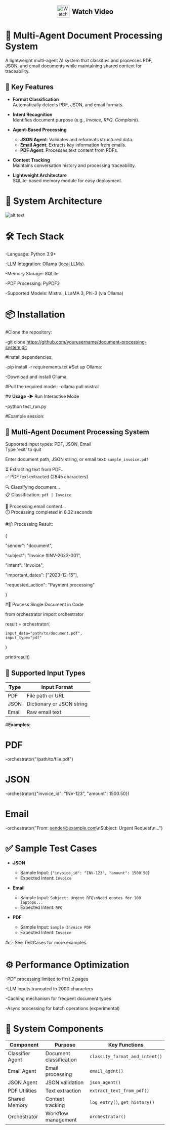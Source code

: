<div align="center">

  <a href="https://www.loom.com/share/39ad7990030b454d87f128eb5b4e2122?sid=63a90289-5048-420d-af1b-7ee5f5b1d648" target="_blank" style="text-decoration:none; display: inline-flex; align-items: center; gap: 8px;">
    <img src="https://cdn-icons-png.flaticon.com/64/2377/2377793.png" alt="Watch Video" width="40" />
    <span style="font-size: 1.5em; font-weight: bold; color: #000;">Watch Video</span>
  </a>

</div>



# **🧠 Multi-Agent Document Processing System**

A lightweight multi-agent AI system that classifies and processes PDF, JSON, and email documents while maintaining shared context for traceability.

## 🚀 Key Features

- **Format Classification**  
  Automatically detects PDF, JSON, and email formats.

- **Intent Recognition**  
  Identifies document purpose (e.g., *Invoice*, *RFQ*, *Complaint*).

- **Agent-Based Processing**
  - **JSON Agent**: Validates and reformats structured data.
  - **Email Agent**: Extracts key information from emails.
  - **PDF Agent**: Processes text content from PDFs.

- **Context Tracking**  
  Maintains conversation history and processing traceability.

- **Lightweight Architecture**  
  SQLite-based memory module for easy deployment.


# **🧱 System Architecture**
![alt text](image.png)

# **🛠 Tech Stack**
-Language: Python 3.9+

-LLM Integration: Ollama (local LLMs)

-Memory Storage: SQLite

-PDF Processing: PyPDF2

-Supported Models: Mistral, LLaMA 3, Phi-3 (via Ollama)

# **📦 Installation**
#Clone the repository:

-git clone https://github.com/yourusername/document-processing-system.git

#Install dependencies:

-pip install -r requirements.txt
#Set up Ollama:

-Download and install Ollama.

#Pull the required model:
-ollama pull mistral

#**💡 Usage**
-▶️ Run Interactive Mode

-python test_run.py

#Example session:

🤖 Multi-Agent Document Processing System
----------------------------------------
Supported input types: PDF, JSON, Email  
Type 'exit' to quit  

Enter document path, JSON string, or email text: `sample_invoice.pdf`  

⏳ Extracting text from PDF...  
✅ PDF text extracted (2845 characters)  

🔍 Classifying document...  
📋 Classification: `pdf | Invoice`  

📧 Processing email content...  
⏱️ Processing completed in 8.32 seconds  


#📦 Processing Result:

{

  "sender": "document",
  
  "subject": "Invoice #INV-2023-001",
  
  "intent": "Invoice",
  
  "important_dates": ["2023-12-15"],
  
  "requested_action": "Payment processing"
  
}

#📝 Process Single Document in Code

from orchestrator import orchestrator

result = orchestrator(

    input_data="path/to/document.pdf",
    input_type="pdf"
    
)

print(result)

## 📂 Supported Input Types

| **Type** | **Input Format**                   |
|----------|------------------------------------|
| PDF      | File path or URL                   |
| JSON     | Dictionary or JSON string          |
| Email    | Raw email text                     |


#**Examples:**

# PDF
-orchestrator("/path/to/file.pdf")

# JSON
-orchestrator({"invoice_id": "INV-123", "amount": 1500.50})

# Email
-orchestrator("From: sender@example.com\nSubject: Urgent Request\n...")

# ✅ Sample Test Cases

- **JSON**
  - Sample Input: `{"invoice_id": "INV-123", "amount": 1500.50}`
  - Expected Intent: `Invoice`

- **Email**
  - Sample Input: `Subject: Urgent RFQ\nNeed quotes for 100 laptops...`
  - Expected Intent: `RFQ`

- **PDF**
  - Sample Input: `Sample Invoice PDF`
  - Expected Intent: `Invoice`


#👉 See TestCases for more examples.

# **⚙️ Performance Optimization**

-PDF processing limited to first 2 pages

-LLM inputs truncated to 2000 characters

-Caching mechanism for frequent document types

-Async processing for batch operations (experimental)

# **🧩 System Components**

| **Component**      | **Purpose**                | **Key Functions**                     |
|--------------------|----------------------------|----------------------------------------|
| Classifier Agent   | Document classification     | `classify_format_and_intent()`        |
| Email Agent        | Email processing            | `email_agent()`                       |
| JSON Agent         | JSON validation             | `json_agent()`                        |
| PDF Utilities      | Text extraction             | `extract_text_from_pdf()`            |
| Shared Memory      | Context tracking            | `log_entry()`, `get_history()`        |
| Orchestrator       | Workflow management         | `orchestrator()`                      |


